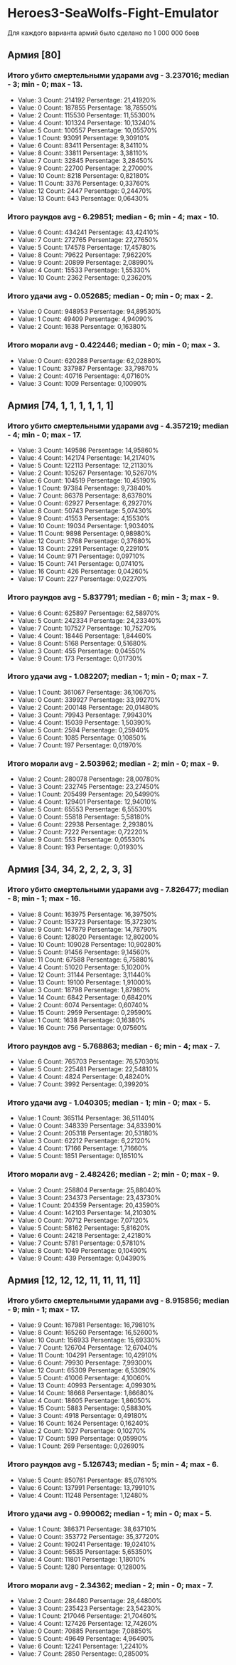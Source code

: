 # Heroes3-SeaWolfs-Fight-Emulator

Для каждого варианта армий было сделано по 1 000 000 боев

## Армия [80]
### Итого убито смертельными ударами  avg - 3.237016; median - 3; min - 0; max - 13.
- Value: 3 Count: 214192 Persentage: 21,41920%
- Value: 0 Count: 187855 Persentage: 18,78550%
- Value: 2 Count: 115530 Persentage: 11,55300%
- Value: 4 Count: 101324 Persentage: 10,13240%
- Value: 5 Count: 100557 Persentage: 10,05570%
- Value: 1 Count: 93091 Persentage: 9,30910%
- Value: 6 Count: 83411 Persentage: 8,34110%
- Value: 8 Count: 33811 Persentage: 3,38110%
- Value: 7 Count: 32845 Persentage: 3,28450%
- Value: 9 Count: 22700 Persentage: 2,27000%
- Value: 10 Count: 8218 Persentage: 0,82180%
- Value: 11 Count: 3376 Persentage: 0,33760%
- Value: 12 Count: 2447 Persentage: 0,24470%
- Value: 13 Count: 643 Persentage: 0,06430%

### Итого раундов  avg - 6.29851; median - 6; min - 4; max - 10.
- Value: 6 Count: 434241 Persentage: 43,42410%
- Value: 7 Count: 272765 Persentage: 27,27650%
- Value: 5 Count: 174578 Persentage: 17,45780%
- Value: 8 Count: 79622 Persentage: 7,96220%
- Value: 9 Count: 20899 Persentage: 2,08990%
- Value: 4 Count: 15533 Persentage: 1,55330%
- Value: 10 Count: 2362 Persentage: 0,23620%

### Итого удачи  avg - 0.052685; median - 0; min - 0; max - 2.
- Value: 0 Count: 948953 Persentage: 94,89530%
- Value: 1 Count: 49409 Persentage: 4,94090%
- Value: 2 Count: 1638 Persentage: 0,16380%

### Итого морали  avg - 0.422446; median - 0; min - 0; max - 3.
- Value: 0 Count: 620288 Persentage: 62,02880%
- Value: 1 Count: 337987 Persentage: 33,79870%
- Value: 2 Count: 40716 Persentage: 4,07160%
- Value: 3 Count: 1009 Persentage: 0,10090%



## Армия [74, 1, 1, 1, 1, 1, 1]
### Итого убито смертельными ударами  avg - 4.357219; median - 4; min - 0; max - 17.
- Value: 3 Count: 149586 Persentage: 14,95860%
- Value: 4 Count: 142174 Persentage: 14,21740%
- Value: 5 Count: 122113 Persentage: 12,21130%
- Value: 2 Count: 105267 Persentage: 10,52670%
- Value: 6 Count: 104519 Persentage: 10,45190%
- Value: 1 Count: 97384 Persentage: 9,73840%
- Value: 7 Count: 86378 Persentage: 8,63780%
- Value: 0 Count: 62927 Persentage: 6,29270%
- Value: 8 Count: 50743 Persentage: 5,07430%
- Value: 9 Count: 41553 Persentage: 4,15530%
- Value: 10 Count: 19034 Persentage: 1,90340%
- Value: 11 Count: 9898 Persentage: 0,98980%
- Value: 12 Count: 3768 Persentage: 0,37680%
- Value: 13 Count: 2291 Persentage: 0,22910%
- Value: 14 Count: 971 Persentage: 0,09710%
- Value: 15 Count: 741 Persentage: 0,07410%
- Value: 16 Count: 426 Persentage: 0,04260%
- Value: 17 Count: 227 Persentage: 0,02270%

### Итого раундов  avg - 5.837791; median - 6; min - 3; max - 9.
- Value: 6 Count: 625897 Persentage: 62,58970%
- Value: 5 Count: 242334 Persentage: 24,23340%
- Value: 7 Count: 107527 Persentage: 10,75270%
- Value: 4 Count: 18446 Persentage: 1,84460%
- Value: 8 Count: 5168 Persentage: 0,51680%
- Value: 3 Count: 455 Persentage: 0,04550%
- Value: 9 Count: 173 Persentage: 0,01730%

### Итого удачи  avg - 1.082207; median - 1; min - 0; max - 7.
- Value: 1 Count: 361067 Persentage: 36,10670%
- Value: 0 Count: 339927 Persentage: 33,99270%
- Value: 2 Count: 200148 Persentage: 20,01480%
- Value: 3 Count: 79943 Persentage: 7,99430%
- Value: 4 Count: 15039 Persentage: 1,50390%
- Value: 5 Count: 2594 Persentage: 0,25940%
- Value: 6 Count: 1085 Persentage: 0,10850%
- Value: 7 Count: 197 Persentage: 0,01970%

### Итого морали  avg - 2.503962; median - 2; min - 0; max - 9.
- Value: 2 Count: 280078 Persentage: 28,00780%
- Value: 3 Count: 232745 Persentage: 23,27450%
- Value: 1 Count: 205499 Persentage: 20,54990%
- Value: 4 Count: 129401 Persentage: 12,94010%
- Value: 5 Count: 65553 Persentage: 6,55530%
- Value: 0 Count: 55818 Persentage: 5,58180%
- Value: 6 Count: 22938 Persentage: 2,29380%
- Value: 7 Count: 7222 Persentage: 0,72220%
- Value: 9 Count: 553 Persentage: 0,05530%
- Value: 8 Count: 193 Persentage: 0,01930%

## Армия [34, 34, 2, 2, 2, 3, 3]
### Итого убито смертельными ударами  avg - 7.826477; median - 8; min - 1; max - 16.
- Value: 8 Count: 163975 Persentage: 16,39750%
- Value: 7 Count: 153723 Persentage: 15,37230%
- Value: 9 Count: 147879 Persentage: 14,78790%
- Value: 6 Count: 128020 Persentage: 12,80200%
- Value: 10 Count: 109028 Persentage: 10,90280%
- Value: 5 Count: 91456 Persentage: 9,14560%
- Value: 11 Count: 67588 Persentage: 6,75880%
- Value: 4 Count: 51020 Persentage: 5,10200%
- Value: 12 Count: 31144 Persentage: 3,11440%
- Value: 13 Count: 19100 Persentage: 1,91000%
- Value: 3 Count: 18798 Persentage: 1,87980%
- Value: 14 Count: 6842 Persentage: 0,68420%
- Value: 2 Count: 6074 Persentage: 0,60740%
- Value: 15 Count: 2959 Persentage: 0,29590%
- Value: 1 Count: 1638 Persentage: 0,16380%
- Value: 16 Count: 756 Persentage: 0,07560%

### Итого раундов  avg - 5.768863; median - 6; min - 4; max - 7.
- Value: 6 Count: 765703 Persentage: 76,57030%
- Value: 5 Count: 225481 Persentage: 22,54810%
- Value: 4 Count: 4824 Persentage: 0,48240%
- Value: 7 Count: 3992 Persentage: 0,39920%

### Итого удачи  avg - 1.040305; median - 1; min - 0; max - 5.
- Value: 1 Count: 365114 Persentage: 36,51140%
- Value: 0 Count: 348339 Persentage: 34,83390%
- Value: 2 Count: 205318 Persentage: 20,53180%
- Value: 3 Count: 62212 Persentage: 6,22120%
- Value: 4 Count: 17166 Persentage: 1,71660%
- Value: 5 Count: 1851 Persentage: 0,18510%

### Итого морали  avg - 2.482426; median - 2; min - 0; max - 9.
- Value: 2 Count: 258804 Persentage: 25,88040%
- Value: 3 Count: 234373 Persentage: 23,43730%
- Value: 1 Count: 204359 Persentage: 20,43590%
- Value: 4 Count: 142103 Persentage: 14,21030%
- Value: 0 Count: 70712 Persentage: 7,07120%
- Value: 5 Count: 58162 Persentage: 5,81620%
- Value: 6 Count: 24218 Persentage: 2,42180%
- Value: 7 Count: 5781 Persentage: 0,57810%
- Value: 8 Count: 1049 Persentage: 0,10490%
- Value: 9 Count: 439 Persentage: 0,04390%

## Армия [12, 12, 12, 11, 11, 11, 11]
### Итого убито смертельными ударами  avg - 8.915856; median - 9; min - 1; max - 17.
- Value: 9 Count: 167981 Persentage: 16,79810%
- Value: 8 Count: 165260 Persentage: 16,52600%
- Value: 10 Count: 156933 Persentage: 15,69330%
- Value: 7 Count: 126704 Persentage: 12,67040%
- Value: 11 Count: 104291 Persentage: 10,42910%
- Value: 6 Count: 79930 Persentage: 7,99300%
- Value: 12 Count: 65309 Persentage: 6,53090%
- Value: 5 Count: 41006 Persentage: 4,10060%
- Value: 13 Count: 40993 Persentage: 4,09930%
- Value: 14 Count: 18668 Persentage: 1,86680%
- Value: 4 Count: 18605 Persentage: 1,86050%
- Value: 15 Count: 5883 Persentage: 0,58830%
- Value: 3 Count: 4918 Persentage: 0,49180%
- Value: 16 Count: 1624 Persentage: 0,16240%
- Value: 2 Count: 1027 Persentage: 0,10270%
- Value: 17 Count: 599 Persentage: 0,05990%
- Value: 1 Count: 269 Persentage: 0,02690%

### Итого раундов  avg - 5.126743; median - 5; min - 4; max - 6.
- Value: 5 Count: 850761 Persentage: 85,07610%
- Value: 6 Count: 137991 Persentage: 13,79910%
- Value: 4 Count: 11248 Persentage: 1,12480%

### Итого удачи  avg - 0.990062; median - 1; min - 0; max - 5.
- Value: 1 Count: 386371 Persentage: 38,63710%
- Value: 0 Count: 353772 Persentage: 35,37720%
- Value: 2 Count: 190241 Persentage: 19,02410%
- Value: 3 Count: 56535 Persentage: 5,65350%
- Value: 4 Count: 11801 Persentage: 1,18010%
- Value: 5 Count: 1280 Persentage: 0,12800%

### Итого морали  avg - 2.34362; median - 2; min - 0; max - 7.
- Value: 2 Count: 284480 Persentage: 28,44800%
- Value: 3 Count: 235423 Persentage: 23,54230%
- Value: 1 Count: 217046 Persentage: 21,70460%
- Value: 4 Count: 127426 Persentage: 12,74260%
- Value: 0 Count: 70885 Persentage: 7,08850%
- Value: 5 Count: 49649 Persentage: 4,96490%
- Value: 6 Count: 12241 Persentage: 1,22410%
- Value: 7 Count: 2850 Persentage: 0,28500%
